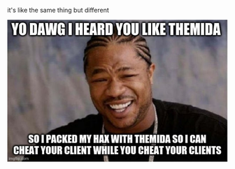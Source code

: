 it's like the same thing but different 

![blkppl](https://github.com/wafflehammer/Windows-Kernel-Explorer/blob/master/bpde0j4c5t161.jpg)

